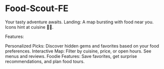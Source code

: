 # Food-Scout-FE
Your tasty adventure awaits.
Landing: A map bursting with food near you. Icons hint at cuisine 🍕🍕.

Features:

Personalized Picks: Discover hidden gems and favorites based on your food preferences.
Interactive Map: Filter by cuisine, price, or open hours. See menus and reviews.
Foodie Features: Save favorites, get surprise recommendations, and plan food tours.
